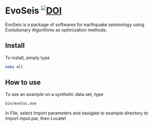 # EvoSeis <a href="https://zenodo.org/badge/latestdoi/74918018"><img src="https://zenodo.org/badge/74918018.svg" alt="DOI"></a>
EvoSeis is a package of softwares for earthquake seismology using Evolutionary Algorithms as optimization methods.

## Install
To install, simply type
```bash
make all
```

## How to use
To see an example on a synthetic data set, type
```bash
bin/evoloc.exe
```
In File, select Import parameters and navigate to example directory to import input.par, then Locate!
